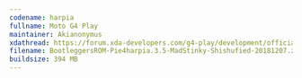 ```yaml
---
codename: harpia
fullname: Moto G4 Play
maintainer: Akianonymus
xdathread: https://forum.xda-developers.com/g4-play/development/official-bootleggers-rom-t3876431
filename: BootleggersROM-Pie4harpia.3.5-MadStinky-Shishufied-20181207.zip
buildsize: 394 MB
---
```

